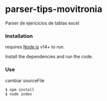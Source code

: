 # parser-tips-movitronia
Parser de ejericicios de tablas excel
### Installation

requires [Node.js](https://nodejs.org/) v14+ to run.

Install the dependencies and run the code.

### Use
cambiar sourceFile
```sh
$ npm install
$ node index
```